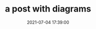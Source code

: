---
layout: post
title: a post with diagrams
date: 2021-07-04 17:39:00
description: an example of a blog post with diagrams
---